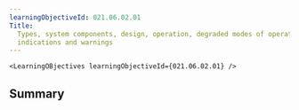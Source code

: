 ```yaml
---
learningObjectiveId: 021.06.02.01
Title:
  Types, system components, design, operation, degraded modes of operation,
  indications and warnings
---
```


```tsx eval
<LearningOBjectives learningObjectiveId={021.06.02.01} />
```

## Summary
